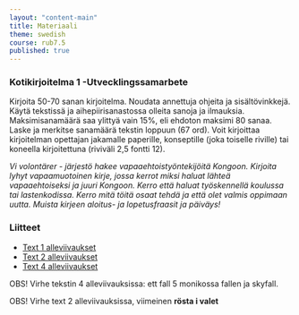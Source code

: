 ```yaml
---
layout: "content-main"
title: Materiaali
theme: swedish
course: rub7.5
published: true
---
```


### Kotikirjoitelma 1 -Utvecklingssamarbete

Kirjoita 50-70 sanan kirjoitelma. Noudata annettuja ohjeita ja sisältövinkkejä. Käytä tekstissä ja aihepiirisanastossa olleita sanoja ja ilmauksia.  Maksimisanamäärä saa ylittyä vain 15%, eli ehdoton maksimi 80 sanaa. Laske ja merkitse sanamäärä tekstin loppuun (67 ord). Voit kirjoittaa kirjoitelman opettajan jakamalle paperille, konseptille (joka toiselle riville) tai koneella kirjoitettuna (riviväli 2,5 fontti 12).

_Vi volontärer - järjestö hakee vapaaehtoistyöntekijöitä Kongoon. Kirjoita lyhyt vapaamuotoinen kirje, jossa kerrot miksi haluat lähteä vapaaehtoiseksi ja juuri Kongoon. Kerro että haluat työskennellä koulussa tai lastenkodissa. Kerro mitä töitä osaat tehdä ja että olet valmis oppimaan uutta. Muista kirjeen aloitus- ja lopetusfraasit ja päiväys!_

### Liitteet

- [Text 1 alleviivaukset](/media/rub7/text1_alleviivaukset.pdf)
- [Text 2 alleviivaukset](/media/rub7/text2_alleviivaukset_oikeat.pdf)
- [Text 4 alleviivaukset](/media/rub7/text4_alleviivaukset.pdf)

OBS! Virhe tekstin 4 alleviivauksissa: ett fall 5 monikossa fallen ja skyfall.

OBS! Virhe text 2 alleviivauksissa, viimeinen **rösta i valet**
